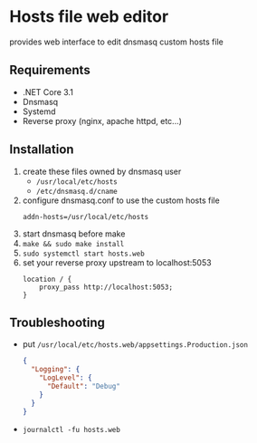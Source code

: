 # Hosts file web editor

provides web interface to edit dnsmasq custom hosts file

## Requirements

* .NET Core 3.1
* Dnsmasq
* Systemd
* Reverse proxy (nginx, apache httpd, etc...)

## Installation

1. create these files owned by dnsmasq user
   * `/usr/local/etc/hosts`
   * `/etc/dnsmasq.d/cname`
2. configure dnsmasq.conf to use the custom hosts file
   ```
   addn-hosts=/usr/local/etc/hosts
   ```
3. start dnsmasq before make
4. `make && sudo make install`
5. `sudo systemctl start hosts.web`
6. set your reverse proxy upstream to localhost:5053
   ```nginx
   location / {
       proxy_pass http://localhost:5053;
   }
   ```

## Troubleshooting

* put `/usr/local/etc/hosts.web/appsettings.Production.json`
   ```json
   {
     "Logging": {
       "LogLevel": {
         "Default": "Debug"
       }
     }
   }
   ```
* `journalctl -fu hosts.web`
